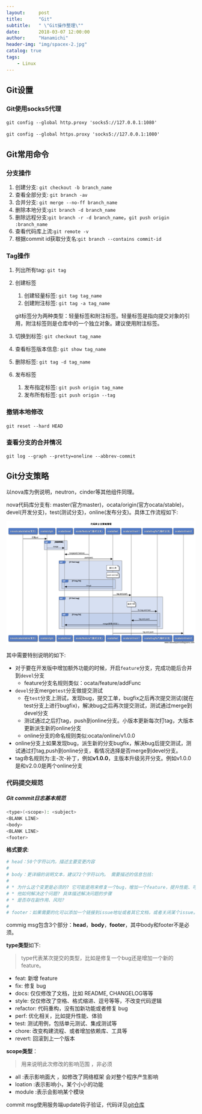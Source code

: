 ```yaml
---
layout:     post
title:      "Git"
subtitle:   " \"Git操作整理\""
date:       2018-03-07 12:00:00
author:     "Hanamichi"
header-img: "img/spacex-2.jpg"
catalog: true
tags:
    - Linux
---
```


## Git设置

### Git使用socks5代理

`git config --global http.proxy 'socks5://127.0.0.1:1080' `

`git config --global https.proxy 'socks5://127.0.0.1:1080' `

## Git常用命令

### 分支操作

1. 创建分支: `git checkout -b branch_name`
2. 查看全部分支: `git branch -av`
3. 合并分支: `git merge --no-ff branch_name`
4. 删除本地分支:`git branch -d branch_name`
5. 删除远程分支:`git branch -r -d branch_name`，`git push origin :branch_name`
6. 查看代码库上流:`git remote -v`
7. 根据commit id获取分支名:`git branch --contains commit-id`

### Tag操作

1. 列出所有tag: `git tag`

2. 创建标签

   1. 创建轻量标签: `git tag tag_name`
   2. 创建附注标签: `git tag -a tag_name`

   git标签分为两种类型：轻量标签和附注标签。轻量标签是指向提交对象的引用，附注标签则是仓库中的一个独立对象。建议使用附注标签。

3. 切换到标签: `git checkout tag_name`

4. 查看标签版本信息: `git show tag_name`

5. 删除标签: `git tag -d tag_name`

6. 发布标签

   1. 发布指定标签: `git push origin tag_name`
   2. 发布所有标签: `git push origin --tag`

### 撤销本地修改

`git reset --hard HEAD`

### 查看分支的合并情况

 `git log --graph --pretty=oneline --abbrev-commit`

## Git分支策略

以nova库为例说明，neutron，cinder等其他组件同理。

nova代码库分支有: master(官方master)，ocata/origin(官方ocata/stable)，devel(开发分支)，test(测试分支)，online(发布分支)。具体工作流程如下:

![git](/img/in-post/post-git/git.png)

其中需要特别说明的如下:

- 对于要在开发版中增加额外功能的时候，开启`feature`分支，完成功能后合并到`devel`分支
  - feature分支名规则类似：ocata/feature/addFunc
- `devel`分支merge`test`分支做提交测试
  - 在`test`分支上测试，发现bug，提交工单，bugfix之后再次提交测试(就在test分支上进行bugfix)，解决bug之后再次提交测试，测试通过merge到devel分支
  - 测试通过之后打tag，push到online分支。小版本更新每次打tag，大版本更新派生新的online分支
  - online分支的命名规则类似:ocata/online/v1.0.0
- online分支上如果发现bug，派生新的分支bugfix，解决bug后提交测试，测试通过打tag,push到online分支，看情况选择是否merge到devel分支。
- tag命名规则为:主-次-补丁，例如**v1.0.0**，主版本升级另开分支。例如v1.0.0是和v2.0.0是两个online分支

### 代码提交规范

#### *Git commit日志基本规范*

```bash
<type>(<scope>): <subject>
<BLANK LINE>
<body>
<BLANK LINE>
<footer>
```

**格式要求**:

```bash
# head：50个字符以内，描述主要变更内容
#
# body：更详细的说明文本，建议72个字符以内。 需要描述的信息包括:
#
# * 为什么这个变更是必须的? 它可能是用来修复一个bug，增加一个feature，提升性能、可靠性、稳定性等等
# * 他如何解决这个问题? 具体描述解决问题的步骤
# * 是否存在副作用、风险? 
#
# footer：如果需要的化可以添加一个链接到issue地址或者其它文档，或者关闭某个issue。
```

commig msg包含3个部分：**head**，**body**，**footer**，其中body和footer不是必须。

**type类型**如下:

> type代表某次提交的类型，比如是修复一个bug还是增加一个新的feature。

- feat: 新增 feature
- fix: 修复 bug
- docs: 仅仅修改了文档，比如 README, CHANGELOG等等
- style: 仅仅修改了空格、格式缩进、逗号等等，不改变代码逻辑
- refactor: 代码重构，没有加新功能或者修复 bug
- perf: 优化相关，比如提升性能、体验
- test: 测试用例，包括单元测试、集成测试等
- chore: 改变构建流程、或者增加依赖库、工具等
- revert: 回滚到上一个版本

**scope类型**：

> 用来说明此次修改的影响范围 ，非必须

- all :表示影响面大 ，如修改了网络框架  会对整个程序产生影响 
- loation :表示影响小，某个小小的功能  
- module :表示会影响某个模块 

commit msg使用服务端update钩子验证，代码详见[git仓库](https://github.com/x893675/githooks)